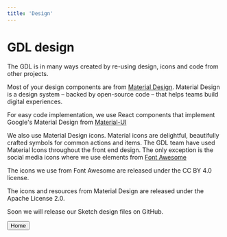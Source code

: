 ```yaml
---
title: 'Design'
---
```


<content>

# GDL design
The GDL is in many ways created by re-using design, icons and code from other projects.

Most of your design components are from [Material Design](https://material.io). Material Design is a design system – backed by open-source code – that helps teams build digital experiences.

For easy code implementation, we use React components that implement Google's Material Design from [Material-UI](https://material-ui.com/)

We also use Material Design icons. Material icons are delightful, beautifully crafted symbols for common actions and items. The GDL team have used Material Icons throughout the front end design. The only exception is the social media icons where we use elements from [Font Awesome](https://fontawesome.com)

The icons we use from Font Awesome are released under the CC BY 4.0 license.

The icons and resources from Material Design are released under the Apache License 2.0.

Soon we will release our Sketch design files on GitHub.

<button to="/">Home</button>

<content>
